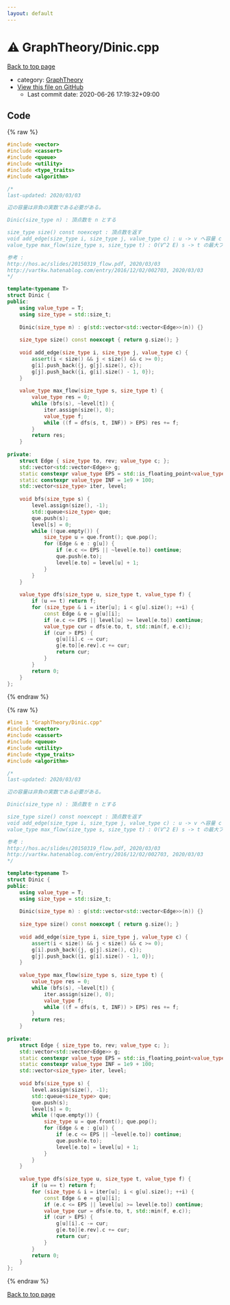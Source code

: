 ```yaml
---
layout: default
---
```


<!-- mathjax config similar to math.stackexchange -->
<script type="text/javascript" async
  src="https://cdnjs.cloudflare.com/ajax/libs/mathjax/2.7.5/MathJax.js?config=TeX-MML-AM_CHTML">
</script>
<script type="text/x-mathjax-config">
  MathJax.Hub.Config({
    TeX: { equationNumbers: { autoNumber: "AMS" }},
    tex2jax: {
      inlineMath: [ ['$','$'] ],
      processEscapes: true
    },
    "HTML-CSS": { matchFontHeight: false },
    displayAlign: "left",
    displayIndent: "2em"
  });
</script>

<script type="text/javascript" src="https://cdnjs.cloudflare.com/ajax/libs/jquery/3.4.1/jquery.min.js"></script>
<script src="https://cdn.jsdelivr.net/npm/jquery-balloon-js@1.1.2/jquery.balloon.min.js" integrity="sha256-ZEYs9VrgAeNuPvs15E39OsyOJaIkXEEt10fzxJ20+2I=" crossorigin="anonymous"></script>
<script type="text/javascript" src="../../assets/js/copy-button.js"></script>
<link rel="stylesheet" href="../../assets/css/copy-button.css" />


# :warning: GraphTheory/Dinic.cpp

<a href="../../index.html">Back to top page</a>

* category: <a href="../../index.html#f381732df2a59e8e35d7811ba3c2868c">GraphTheory</a>
* <a href="{{ site.github.repository_url }}/blob/master/GraphTheory/Dinic.cpp">View this file on GitHub</a>
    - Last commit date: 2020-06-26 17:19:32+09:00




## Code

<a id="unbundled"></a>
{% raw %}
```cpp
#include <vector>
#include <cassert>
#include <queue>
#include <utility>
#include <type_traits>
#include <algorithm>

/*
last-updated: 2020/03/03

辺の容量は非負の実数である必要がある。

Dinic(size_type n) : 頂点数を n とする

size_type size() const noexcept : 頂点数を返す
void add_edge(size_type i, size_type j, value_type c) : u -> v へ容量 c の辺を張る
value_type max_flow(size_type s, size_type t) : O(V^2 E) s -> t の最大フローを返す

参考 :
http://hos.ac/slides/20150319_flow.pdf, 2020/03/03
http://vartkw.hatenablog.com/entry/2016/12/02/002703, 2020/03/03
*/

template<typename T>
struct Dinic {
public:
	using value_type = T;
	using size_type = std::size_t;
	
	Dinic(size_type n) : g(std::vector<std::vector<Edge>>(n)) {}
	
	size_type size() const noexcept { return g.size(); }
	
	void add_edge(size_type i, size_type j, value_type c) {
		assert(i < size() && j < size() && c >= 0);
		g[i].push_back({j, g[j].size(), c});
		g[j].push_back({i, g[i].size() - 1, 0});
	}
	
	value_type max_flow(size_type s, size_type t) {
		value_type res = 0;
		while (bfs(s), ~level[t]) {
			iter.assign(size(), 0);
			value_type f;
			while ((f = dfs(s, t, INF)) > EPS) res += f;
		}
		return res;
	}
	
private:
	struct Edge { size_type to, rev; value_type c; };
	std::vector<std::vector<Edge>> g;
	static constexpr value_type EPS = std::is_floating_point<value_type>() ? 1e-6 : 0;
	static constexpr value_type INF = 1e9 + 100;
	std::vector<size_type> iter, level;
	
	void bfs(size_type s) {
		level.assign(size(), -1);
		std::queue<size_type> que;
		que.push(s);
		level[s] = 0;
		while (!que.empty()) {
			size_type u = que.front(); que.pop();
			for (Edge & e : g[u]) {
				if (e.c <= EPS || ~level[e.to]) continue;
				que.push(e.to);
				level[e.to] = level[u] + 1;
			}
		}
	}
	
	value_type dfs(size_type u, size_type t, value_type f) {
		if (u == t) return f;
		for (size_type & i = iter[u]; i < g[u].size(); ++i) {
			const Edge & e = g[u][i];
			if (e.c <= EPS || level[u] >= level[e.to]) continue;
			value_type cur = dfs(e.to, t, std::min(f, e.c));
			if (cur > EPS) {
				g[u][i].c -= cur;
				g[e.to][e.rev].c += cur;
				return cur;
			}
		}
		return 0;
	}
};
```
{% endraw %}

<a id="bundled"></a>
{% raw %}
```cpp
#line 1 "GraphTheory/Dinic.cpp"
#include <vector>
#include <cassert>
#include <queue>
#include <utility>
#include <type_traits>
#include <algorithm>

/*
last-updated: 2020/03/03

辺の容量は非負の実数である必要がある。

Dinic(size_type n) : 頂点数を n とする

size_type size() const noexcept : 頂点数を返す
void add_edge(size_type i, size_type j, value_type c) : u -> v へ容量 c の辺を張る
value_type max_flow(size_type s, size_type t) : O(V^2 E) s -> t の最大フローを返す

参考 :
http://hos.ac/slides/20150319_flow.pdf, 2020/03/03
http://vartkw.hatenablog.com/entry/2016/12/02/002703, 2020/03/03
*/

template<typename T>
struct Dinic {
public:
	using value_type = T;
	using size_type = std::size_t;
	
	Dinic(size_type n) : g(std::vector<std::vector<Edge>>(n)) {}
	
	size_type size() const noexcept { return g.size(); }
	
	void add_edge(size_type i, size_type j, value_type c) {
		assert(i < size() && j < size() && c >= 0);
		g[i].push_back({j, g[j].size(), c});
		g[j].push_back({i, g[i].size() - 1, 0});
	}
	
	value_type max_flow(size_type s, size_type t) {
		value_type res = 0;
		while (bfs(s), ~level[t]) {
			iter.assign(size(), 0);
			value_type f;
			while ((f = dfs(s, t, INF)) > EPS) res += f;
		}
		return res;
	}
	
private:
	struct Edge { size_type to, rev; value_type c; };
	std::vector<std::vector<Edge>> g;
	static constexpr value_type EPS = std::is_floating_point<value_type>() ? 1e-6 : 0;
	static constexpr value_type INF = 1e9 + 100;
	std::vector<size_type> iter, level;
	
	void bfs(size_type s) {
		level.assign(size(), -1);
		std::queue<size_type> que;
		que.push(s);
		level[s] = 0;
		while (!que.empty()) {
			size_type u = que.front(); que.pop();
			for (Edge & e : g[u]) {
				if (e.c <= EPS || ~level[e.to]) continue;
				que.push(e.to);
				level[e.to] = level[u] + 1;
			}
		}
	}
	
	value_type dfs(size_type u, size_type t, value_type f) {
		if (u == t) return f;
		for (size_type & i = iter[u]; i < g[u].size(); ++i) {
			const Edge & e = g[u][i];
			if (e.c <= EPS || level[u] >= level[e.to]) continue;
			value_type cur = dfs(e.to, t, std::min(f, e.c));
			if (cur > EPS) {
				g[u][i].c -= cur;
				g[e.to][e.rev].c += cur;
				return cur;
			}
		}
		return 0;
	}
};

```
{% endraw %}

<a href="../../index.html">Back to top page</a>

